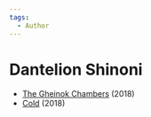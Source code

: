 ```yaml
---
tags:
  - Author
---
```


# Dantelion Shinoni

- [The Gheinok Chambers](./thegheinokchambers.md) (2018)
- [Cold](./cold.md) (2018)